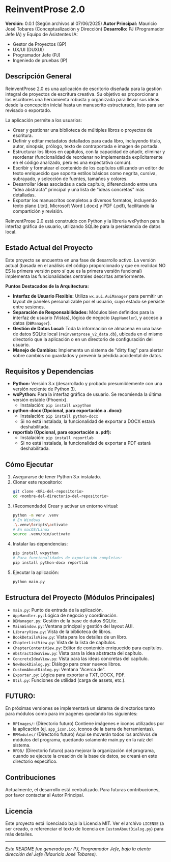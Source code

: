 # ReinventProse 2.0

**Versión:** 0.0.1 (Según archivos al 07/06/2025)
**Autor Principal:** Mauricio José Tobares (Conceptualización y Dirección)
**Desarrollo:** PJ (Programador Jefe IA) y Equipo de Asistentes IA:
*   Gestor de Proyectos (GP)
*   UX/UI (DUXUI)
*   Programador Jefe (PJ)
*   Ingeniedo de pruebas (IP)

## Descripción General

ReinventProse 2.0 es una aplicación de escritorio diseñada para la gestión integral de proyectos de escritura creativa. Su objetivo es proporcionar a los escritores una herramienta robusta y organizada para llevar sus ideas desde la concepción inicial hasta un manuscrito estructurado, listo para ser revisado o exportado.

La aplicación permite a los usuarios:
*   Crear y gestionar una biblioteca de múltiples libros o proyectos de escritura.
*   Definir y editar metadatos detallados para cada libro, incluyendo título, autor, sinopsis, prólogo, texto de contraportada e imagen de portada.
*   Estructurar los libros en capítulos, con la capacidad de añadir, eliminar y reordenar (funcionalidad de reordenar no implementada explícitamente en el código analizado, pero es una expectativa común).
*   Escribir y formatear el contenido de los capítulos utilizando un editor de texto enriquecido que soporta estilos básicos como negrita, cursiva, subrayado, y selección de fuentes, tamaños y colores.
*   Desarrollar ideas asociadas a cada capítulo, diferenciando entre una "idea abstracta" principal y una lista de "ideas concretas" más detalladas.
*   Exportar los manuscritos completos a diversos formatos, incluyendo texto plano (.txt), Microsoft Word (.docx) y PDF (.pdf), facilitando la compartición y revisión.

ReinventProse 2.0 está construido con Python y la librería wxPython para la interfaz gráfica de usuario, utilizando SQLite para la persistencia de datos local.

## Estado Actual del Proyecto

Este proyecto se encuentra en una fase de desarrollo activo. La versión actual (basada en el análisis del código proporcionado y que en realidad NO ES la primera versión pero sí que es la primera versión funcional) implementa las funcionalidades centrales descritas anteriormente.

**Puntos Destacados de la Arquitectura:**
*   **Interfaz de Usuario Flexible:** Utiliza `wx.aui.AuiManager` para permitir un layout de paneles personalizable por el usuario, cuyo estado se persiste entre sesiones.
*   **Separación de Responsabilidades:** Módulos bien definidos para la interfaz de usuario (Vistas), lógica de negocio (`AppHandler`), y acceso a datos (`DBManager`).
*   **Gestión de Datos Local:** Toda la información se almacena en una base de datos SQLite local (`reinventprose_v2_data.db`), ubicada en el mismo directorio que la aplicación o en un directorio de configuración del usuario.
*   **Manejo de Cambios:** Implementa un sistema de "dirty flag" para alertar sobre cambios no guardados y prevenir la pérdida accidental de datos.

## Requisitos y Dependencias

*   **Python:** Versión 3.x (desarrollado y probado presumiblemente con una versión reciente de Python 3).
*   **wxPython:** Para la interfaz gráfica de usuario. Se recomienda la última versión estable (Phoenix).
    *   Instalación: `pip install wxpython`
*   **python-docx (Opcional, para exportación a .docx):**
    *   Instalación: `pip install python-docx`
    *   Si no está instalada, la funcionalidad de exportar a DOCX estará deshabilitada.
*   **reportlab (Opcional, para exportación a .pdf):**
    *   Instalación: `pip install reportlab`
    *   Si no está instalada, la funcionalidad de exportar a PDF estará deshabilitada.

## Cómo Ejecutar

1.  Asegurarse de tener Python 3.x instalado.
2.  Clonar este repositorio:
    ```bash
    git clone <URL-del-repositorio>
    cd <nombre-del-directorio-del-repositorio>
    ```
3.  (Recomendado) Crear y activar un entorno virtual:
    ```bash
    python -m venv .venv
    # En Windows
    .\.venv\Scripts\activate
    # En macOS/Linux
    source .venv/bin/activate
    ```
4.  Instalar las dependencias:
    ```bash
    pip install wxpython
    # Para funcionalidades de exportación completas:
    pip install python-docx reportlab
    ```
5.  Ejecutar la aplicación:
    ```bash
    python main.py
    ```

## Estructura del Proyecto (Módulos Principales)

*   `main.py`: Punto de entrada de la aplicación.
*   `AppHandler.py`: Lógica de negocio y coordinación.
*   `DBManager.py`: Gestión de la base de datos SQLite.
*   `MainWindow.py`: Ventana principal y gestión del layout AUI.
*   `LibraryView.py`: Vista de la biblioteca de libros.
*   `BookDetailsView.py`: Vista para los detalles de un libro.
*   `ChapterListView.py`: Vista de la lista de capítulos.
*   `ChapterContentView.py`: Editor de contenido enriquecido para capítulos.
*   `AbstractIdeaView.py`: Vista para la idea abstracta del capítulo.
*   `ConcreteIdeaView.py`: Vista para las ideas concretas del capítulo.
*   `NewBookDialog.py`: Diálogo para crear nuevos libros.
*   `CustomAboutDialog.py`: Ventana "Acerca de".
*   `Exporter.py`: Lógica para exportar a TXT, DOCX, PDF.
*   `Util.py`: Funciones de utilidad (carga de assets, etc.).
## FUTURO:
En próximas versiones se implementará un sistema de directorios tanto para módulos como para im´pagenes quedando los siguientes:
*   `RPImages/`: (Directorio futuro) Contiene imágenes e iconos utilizados por la aplicación (ej. `app_icon.ico`, iconos de la barra de herramientas).
*   `RPModules/` (Directorio futuro) Aquí se moverán todos los archivos de módulos del programa, quedando solamente main.py en la raíz del sistema.
*   `RPDB/` (Directorio futuro) para mejorar la organización del programa, cuando se ejecute la creación de la base de datos, se creará en este directorio específico.

## Contribuciones

Actualmente, el desarrollo está centralizado. Para futuras contribuciones, por favor contactar al Autor Principal.

## Licencia

Este proyecto está licenciado bajo la Licencia MIT. Ver el archivo `LICENSE` (a ser creado, o referenciar el texto de licencia en `CustomAboutDialog.py`) para más detalles.

---
*Este README fue generado por PJ, Programador Jefe, bajo la atenta dirección del Jefe (Mauricio José Tobares).*
